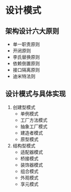 # 设计模式
## 架构设计六大原则
* 单一职责原则
* 开闭原则
* 李氏替换原则
* 依赖倒置原则
* 接口隔离原则
* 迪米特法则


## 设计模式与具体实现
1. 创建型模式
    * 单例模式
    * 工厂方法模式
    * 抽象工厂模式
    * 建造者模式
    * 原型模式
2. 结构型模式
    * 适配器模式
    * 桥接模式
    * 装饰器模式
    * 组合模式
    * 外观模式
    * 享元模式
